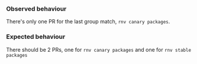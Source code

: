 ### Observed behaviour
There's only one PR for the last group match, `rnv canary packages`. 

### Expected behaviour
There should be 2 PRs, one for `rnv canary packages` and one for `rnv stable packages`